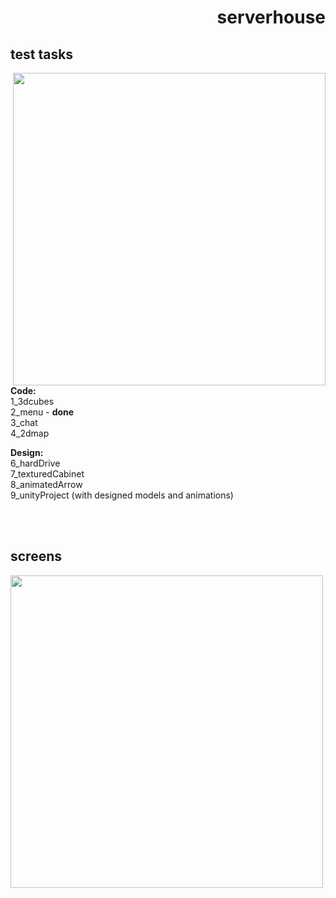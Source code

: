 
<h1 align="right">serverhouse</h1>

## test tasks
<img align="right" width="500"  src="https://raw.githubusercontent.com/pmpu/serverhouse/master/other/images/roles.jpg">

<b>Code:</b><br>
  1_3dcubes<br>
  2_menu - <b>done</b><br>
  3_chat<br>
  4_2dmap

<b>Design:</b><br>
  6_hardDrive<br>
  7_texturedCabinet<br>
  8_animatedArrow<br>
  9_unityProject (with designed models and animations)<br>

<br><br>
## screens
<img width="500"  src="https://raw.githubusercontent.com/pmpu/serverhouse/master/other/images/screenshots/menu27092014.png">
